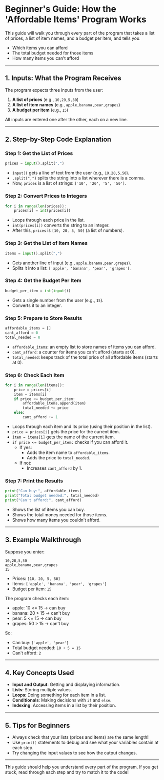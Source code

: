 # Beginner's Guide: How the 'Affordable Items' Program Works

This guide will walk you through every part of the program that takes a list of prices, a list of item names, and a budget per item, and tells you:

- Which items you can afford
- The total budget needed for those items
- How many items you can't afford

---

## 1. Inputs: What the Program Receives

The program expects three inputs from the user:

1. **A list of prices** (e.g., `10,20,5,50`)
2. **A list of item names** (e.g., `apple,banana,pear,grapes`)
3. **A budget per item** (e.g., `15`)

All inputs are entered one after the other, each on a new line.

---

## 2. Step-by-Step Code Explanation

### Step 1: Get the List of Prices

```python
prices = input().split(",")
```

- `input()` gets a line of text from the user (e.g., `10,20,5,50`).
- `.split(",")` splits the string into a list wherever there is a comma.
- Now, `prices` is a list of strings: `['10', '20', '5', '50']`.

### Step 2: Convert Prices to Integers

```python
for i in range(len(prices)):
    prices[i] = int(prices[i])
```

- Loops through each price in the list.
- `int(prices[i])` converts the string to an integer.
- After this, `prices` is `[10, 20, 5, 50]` (a list of numbers).

### Step 3: Get the List of Item Names

```python
items = input().split(",")
```

- Gets another line of input (e.g., `apple,banana,pear,grapes`).
- Splits it into a list: `['apple', 'banana', 'pear', 'grapes']`.

### Step 4: Get the Budget Per Item

```python
budget_per_item = int(input())
```

- Gets a single number from the user (e.g., `15`).
- Converts it to an integer.

### Step 5: Prepare to Store Results

```python
affordable_items = []
cant_afford = 0
total_needed = 0
```

- `affordable_items`: an empty list to store names of items you can afford.
- `cant_afford`: a counter for items you can't afford (starts at 0).
- `total_needed`: keeps track of the total price of all affordable items (starts at 0).

### Step 6: Check Each Item

```python
for i in range(len(items)):
    price = prices[i]
    item = items[i]
    if price <= budget_per_item:
        affordable_items.append(item)
        total_needed += price
    else:
        cant_afford += 1
```

- Loops through each item and its price (using their position in the list).
- `price = prices[i]` gets the price for the current item.
- `item = items[i]` gets the name of the current item.
- `if price <= budget_per_item:` checks if you can afford it.
  - If yes:
    - Adds the item name to `affordable_items`.
    - Adds the price to `total_needed`.
  - If not:
    - Increases `cant_afford` by 1.

### Step 7: Print the Results

```python
print("Can buy:", affordable_items)
print("Total budget needed:", total_needed)
print("Can't afford:", cant_afford)
```

- Shows the list of items you can buy.
- Shows the total money needed for those items.
- Shows how many items you couldn't afford.

---

## 3. Example Walkthrough

Suppose you enter:

```
10,20,5,50
apple,banana,pear,grapes
15
```

- Prices: `[10, 20, 5, 50]`
- Items: `['apple', 'banana', 'pear', 'grapes']`
- Budget per item: `15`

The program checks each item:

- apple: 10 <= 15 → can buy
- banana: 20 > 15 → can't buy
- pear: 5 <= 15 → can buy
- grapes: 50 > 15 → can't buy

So:

- Can buy: `['apple', 'pear']`
- Total budget needed: `10 + 5 = 15`
- Can't afford: `2`

---

## 4. Key Concepts Used

- **Input and Output**: Getting and displaying information.
- **Lists**: Storing multiple values.
- **Loops**: Doing something for each item in a list.
- **Conditionals**: Making decisions with `if` and `else`.
- **Indexing**: Accessing items in a list by their position.

---

## 5. Tips for Beginners

- Always check that your lists (prices and items) are the same length!
- Use `print()` statements to debug and see what your variables contain at each step.
- Try changing the input values to see how the output changes.

---

This guide should help you understand every part of the program. If you get stuck, read through each step and try to match it to the code!
